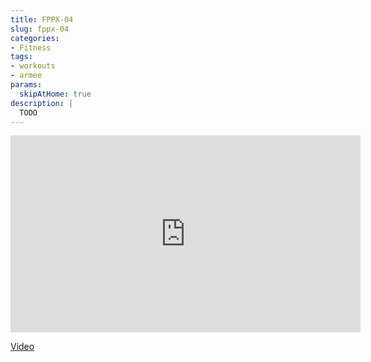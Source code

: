 ```yaml
---
title: FPPX-04
slug: fppx-04
categories:
- Fitness
tags:
- workouts
- armee
params:
  skipAtHome: true
description: |
  TODO
---
```

<iframe width="560" height="315" src="https://www.youtube.com/embed/Na1hhILi534?si=NX9n-pRRGH2_0epX" title="YouTube video player" frameborder="0" allow="accelerometer; autoplay; clipboard-write; encrypted-media; gyroscope; picture-in-picture; web-share" allowfullscreen></iframe>

[Video](https://youtu.be/Na1hhILi534?si=NX9n-pRRGH2_0epX)
